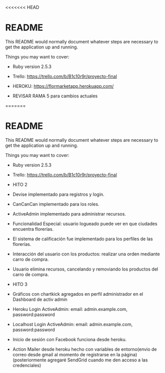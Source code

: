 <<<<<<< HEAD
# README

This README would normally document whatever steps are necessary to get the
application up and running.

Things you may want to cover:

* Ruby version 2.5.3

* Trello: https://trello.com/b/B1c10r9r/proyecto-final

* HEROKU: https://flormarketapp.herokuapp.com/

*  REVISAR RAMA 5 para cambios actuales

=======
# README

This README would normally document whatever steps are necessary to get the
application up and running.

Things you may want to cover:

* Ruby version 2.5.3

* Trello: https://trello.com/b/B1c10r9r/proyecto-final

* HITO 2

* Devise implementado para registros y login.
* CanCanCan implementado para los roles.
* ActiveAdmin implementado para administrar recursos.
* Funcionalidad Especial: usuario logueado puede ver en que ciudades encuentra florerías.
* El sistema de calificación fue implementado para los perfiles de las florerías.
* Interacción del usuario con los productos: realizar una orden mediante carro de compra.
* Usuario elimina recursos, cancelando y removiando los productos del carro de compra.

* HITO 3

* Gráficos con chartkick agregados en perfil administrador en el Dashboard de activ admin
* Heroku Login ActiveAdmin: email: admin.example.com, password:password
* Localhost Login ActiveAdmin: email: admin.example.com, password:password
* Inicio de sesión con Facebook funciona desde heroku.
* Action Mailer desde heroku hecho con variables de entorno(envio de correo desde gmail al momento de registrarse en la página) (posteriormente agregaré SendGrid cuando me den acceso a las credenciales)
